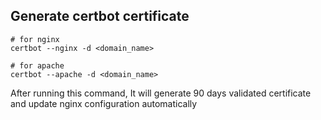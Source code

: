 ## Generate certbot certificate

```shell
# for nginx
certbot --nginx -d <domain_name>

# for apache
certbot --apache -d <domain_name>
```

After running this command, It will generate 90 days validated certificate and update nginx configuration automatically 



